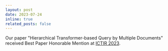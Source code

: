 ```yaml
---
layout: post
date: 2023-07-24
inline: true
related_posts: false
---
```


Our paper "Hierarchical Transformer-based Query by Multiple Documents" received Best Paper Honorable Mention at [ICTIR 2023](https://sigir.org/ictir2023/awards/).